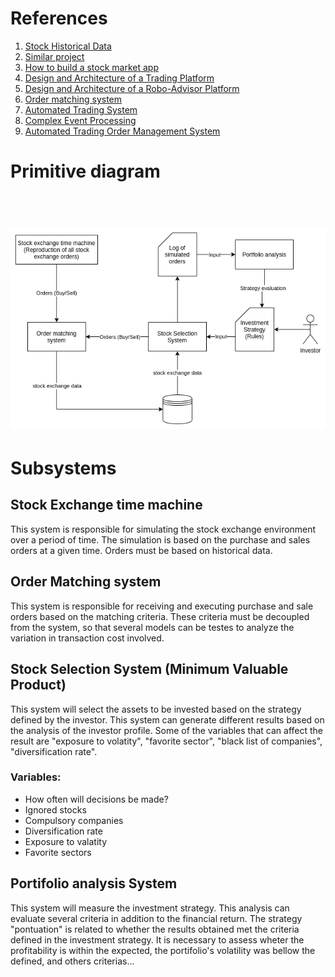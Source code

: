 # References

1. [Stock Historical Data](https://github.com/ranaroussi/yfinance)
2. [Similar project](https://medium.com/swlh/build-a-trading-simulator-in-python-ebe046949dd9)
3. [How to build a stock market app](https://agilie.com/en/blog/how-to-build-a-trading-platform-5-things-to-know-before-you-start-a-stock-market-app-like-e-trade)
4. [Design and Architecture of a Trading Platform](https://www.vamsitalkstech.com/?p=315)
5. [Design and Architecture of a Robo-Advisor Platform](https://www.vamsitalkstech.com/?p=2354)
6. [Order matching system](https://en.wikipedia.org/wiki/Order_matching_system)
7. [Automated Trading System](https://blog.quantinsti.com/automated-trading-system/)
8. [Complex Event Processing](https://hazelcast.com/glossary/complex-event-processing)
9. [Automated Trading Order Management System](https://blog.quantinsti.com/automated-trading-order-management-system/)

# Primitive diagram

<h1 align="center">
  <br>
    <a href="electronic-trading-platform-simulator.png">
      <img src="electronic-trading-platform-simulator.png" alt="electronic trading platform simulator diagram">
    </a>
  <br>
</h1>


# Subsystems

## Stock Exchange time machine

This system is responsible for simulating the stock exchange environment over a period of time. The simulation is based on the purchase and sales orders at a given time. Orders must be based on historical data.

## Order Matching system

This system is responsible for receiving and executing purchase and sale orders based on the matching criteria. These criteria must be decoupled from the system, so that several models can be testes to analyze the variation in transaction cost involved.

## Stock Selection System (Minimum Valuable Product)

This system will select the assets to be invested based on the strategy defined by the investor. This system can generate different results based on the analysis of the investor profile. Some of the variables that can affect the result are "exposure to volatity", "favorite sector", "black list of companies", "diversification rate".

### Variables:
- How often will decisions be made?
- Ignored stocks
- Compulsory companies
- Diversification rate
- Exposure to valatity
- Favorite sectors

## Portifolio analysis System

This system will measure the investment strategy. This analysis can evaluate several criteria in addition to the financial return. The strategy "pontuation" is related to whether the results obtained met the criteria defined in the investment strategy. It is necessary to assess wheter the profitability is within the expected, the portifolio's volatility was bellow the defined, and others criterias...
